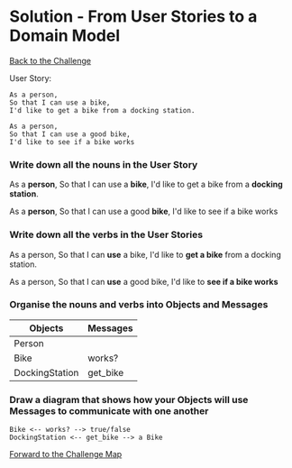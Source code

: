 # Solution - From User Stories to a Domain Model

[Back to the Challenge](../2_working_with_user_stories.md)

User Story:

```
As a person,
So that I can use a bike,
I'd like to get a bike from a docking station.

As a person,
So that I can use a good bike,
I'd like to see if a bike works
```

### Write down all the nouns in the User Story

As a **person**,
So that I can use a **bike**,
I'd like to get a bike from a **docking station**.

As a **person**,
So that I can use a good **bike**,
I'd like to see if a bike works

### Write down all the verbs in the User Stories

As a person,
So that I can **use** a bike,
I'd like to **get a bike** from a docking station.

As a person,
So that I can **use** a good bike,
I'd like to **see if a bike works**

### Organise the nouns and verbs into Objects and Messages

Objects  | Messages
------------- | -------------
Person  | 
Bike  | works?
DockingStation | get_bike

### Draw a diagram that shows how your Objects will use Messages to communicate with one another

```
Bike <-- works? --> true/false
DockingStation <-- get_bike --> a Bike
```

[Forward to the Challenge Map](../0_challenge_map.md)
